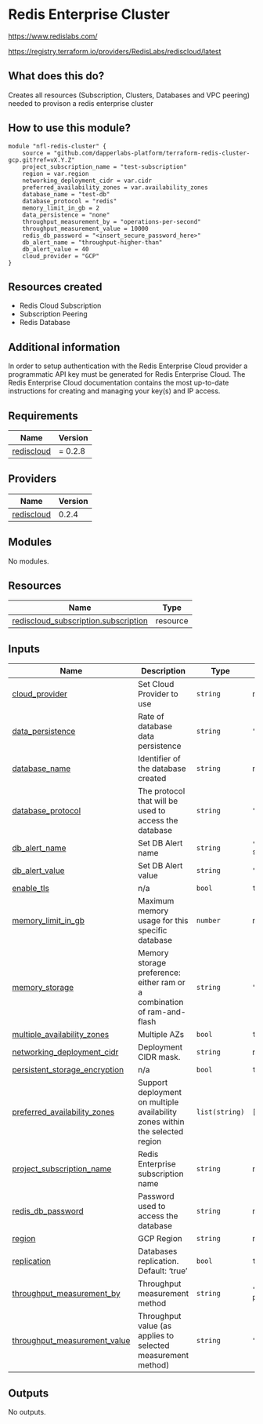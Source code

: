 # Redis Enterprise Cluster

https://www.redislabs.com/

https://registry.terraform.io/providers/RedisLabs/rediscloud/latest

## What does this do?

Creates all resources (Subscription, Clusters, Databases and VPC peering) needed to provison a redis enterprise cluster

## How to use this module?

```hcl
module "nfl-redis-cluster" {
    source = "github.com/dapperlabs-platform/terraform-redis-cluster-gcp.git?ref=vX.Y.Z"
    project_subscription_name = "test-subscription"
    region = var.region
    networking_deployment_cidr = var.cidr
    preferred_availability_zones = var.availability_zones
    database_name = "test-db"
    database_protocol = "redis"
    memory_limit_in_gb = 2
    data_persistence = "none"
    throughput_measurement_by = "operations-per-second"
    throughput_measurement_value = 10000
    redis_db_password = "<insert_secure_password_here>"
    db_alert_name = "throughput-higher-than"
    db_alert_value = 40
    cloud_provider = "GCP"
}
```

## Resources created

- Redis Cloud Subscription
- Subscription Peering
- Redis Database

## Additional information

In order to setup authentication with the Redis Enterprise Cloud provider a programmatic API key must be generated for Redis Enterprise Cloud. The Redis Enterprise Cloud documentation contains the most up-to-date instructions for creating and managing your key(s) and IP access.

## Requirements

| Name | Version |
|------|---------|
| <a name="requirement_rediscloud"></a> [rediscloud](#requirement\_rediscloud) | = 0.2.8 |

## Providers

| Name | Version |
|------|---------|
| <a name="provider_rediscloud"></a> [rediscloud](#provider\_rediscloud) | 0.2.4 |

## Modules

No modules.

## Resources

| Name | Type |
|------|------|
| [rediscloud_subscription.subscription](https://registry.terraform.io/providers/RedisLabs/rediscloud/0.2.8/docs/resources/subscription) | resource |

## Inputs

| Name | Description | Type | Default | Required |
|------|-------------|------|---------|:--------:|
| <a name="input_cloud_provider"></a> [cloud\_provider](#input\_cloud\_provider) | Set Cloud Provider to use | `string` | n/a | yes |
| <a name="input_data_persistence"></a> [data\_persistence](#input\_data\_persistence) | Rate of database data persistence | `string` | `"none"` | no |
| <a name="input_database_name"></a> [database\_name](#input\_database\_name) | Identifier of the database created | `string` | n/a | yes |
| <a name="input_database_protocol"></a> [database\_protocol](#input\_database\_protocol) | The protocol that will be used to access the database | `string` | `"redis"` | no |
| <a name="input_db_alert_name"></a> [db\_alert\_name](#input\_db\_alert\_name) | Set DB Alert name | `string` | `"dataset-size"` | no |
| <a name="input_db_alert_value"></a> [db\_alert\_value](#input\_db\_alert\_value) | Set DB Alert value | `string` | `"50"` | no |
| <a name="input_enable_tls"></a> [enable\_tls](#input\_enable\_tls) | n/a | `bool` | `true` | no |
| <a name="input_memory_limit_in_gb"></a> [memory\_limit\_in\_gb](#input\_memory\_limit\_in\_gb) | Maximum memory usage for this specific database | `number` | n/a | yes |
| <a name="input_memory_storage"></a> [memory\_storage](#input\_memory\_storage) | Memory storage preference: either ram or a combination of ram-and-flash | `string` | `"ram"` | no |
| <a name="input_multiple_availability_zones"></a> [multiple\_availability\_zones](#input\_multiple\_availability\_zones) | Multiple AZs | `bool` | `true` | no |
| <a name="input_networking_deployment_cidr"></a> [networking\_deployment\_cidr](#input\_networking\_deployment\_cidr) | Deployment CIDR mask. | `string` | n/a | yes |
| <a name="input_persistent_storage_encryption"></a> [persistent\_storage\_encryption](#input\_persistent\_storage\_encryption) | n/a | `bool` | `true` | no |
| <a name="input_preferred_availability_zones"></a> [preferred\_availability\_zones](#input\_preferred\_availability\_zones) | Support deployment on multiple availability zones within the selected region | `list(string)` | `[]` | no |
| <a name="input_project_subscription_name"></a> [project\_subscription\_name](#input\_project\_subscription\_name) | Redis Enterprise subscription name | `string` | n/a | yes |
| <a name="input_redis_db_password"></a> [redis\_db\_password](#input\_redis\_db\_password) | Password used to access the database | `string` | n/a | yes |
| <a name="input_region"></a> [region](#input\_region) | GCP Region | `string` | n/a | yes |
| <a name="input_replication"></a> [replication](#input\_replication) | Databases replication. Default: ‘true’ | `bool` | `true` | no |
| <a name="input_throughput_measurement_by"></a> [throughput\_measurement\_by](#input\_throughput\_measurement\_by) | Throughput measurement method | `string` | `"operations-per-second"` | no |
| <a name="input_throughput_measurement_value"></a> [throughput\_measurement\_value](#input\_throughput\_measurement\_value) | Throughput value (as applies to selected measurement method) | `string` | `"5000"` | no |

## Outputs

No outputs.
